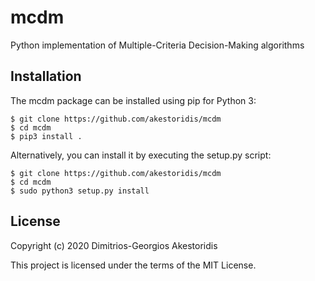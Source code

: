 # mcdm

Python implementation of Multiple-Criteria Decision-Making algorithms


## Installation

The mcdm package can be installed using pip for Python 3:
```
$ git clone https://github.com/akestoridis/mcdm
$ cd mcdm
$ pip3 install .
```

Alternatively, you can install it by executing the setup.py script:
```
$ git clone https://github.com/akestoridis/mcdm
$ cd mcdm
$ sudo python3 setup.py install
```


## License

Copyright (c) 2020 Dimitrios-Georgios Akestoridis

This project is licensed under the terms of the MIT License.
